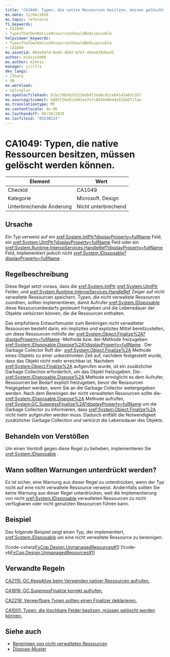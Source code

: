 ```yaml
---
title: 'CA1049: Typen, die native Ressourcen besitzen, müssen gelöscht werden können.'
ms.date: 11/04/2016
ms.topic: reference
f1_keywords:
- CA1049
- TypesThatOwnNativeResourcesShouldBeDisposable
helpviewer_keywords:
- TypesThatOwnNativeResourcesShouldBeDisposable
- CA1049
ms.assetid: 084e587d-0e45-4092-b767-49eed30d6a35
author: mikejo5000
ms.author: mikejo
manager: jillfra
dev_langs:
- CSharp
- VB
ms.workload:
- cplusplus
ms.openlocfilehash: 61bc7db5b2d223edb6f2da6cd2ceb4143a83c3b7
ms.sourcegitcommit: b885f26e015d03eafe7c885040644a52bb071fae
ms.translationtype: MT
ms.contentlocale: de-DE
ms.lasthandoff: 06/30/2020
ms.locfileid: "85530233"
---
```

# <a name="ca1049-types-that-own-native-resources-should-be-disposable"></a>CA1049: Typen, die native Ressourcen besitzen, müssen gelöscht werden können.

|Element|Wert|
|-|-|
|CheckId|CA1049|
|Kategorie|Microsoft. Design|
|Unterbrechende Änderung|Nicht unterbrechend|

## <a name="cause"></a>Ursache

Ein Typ verweist auf ein <xref:System.IntPtr?displayProperty=fullName> Feld, ein <xref:System.UIntPtr?displayProperty=fullName> Feld oder ein <xref:System.Runtime.InteropServices.HandleRef?displayProperty=fullName> Feld, implementiert jedoch nicht <xref:System.IDisposable?displayProperty=fullName> .

## <a name="rule-description"></a>Regelbeschreibung

Diese Regel setzt voraus, dass die <xref:System.IntPtr> <xref:System.UIntPtr> Felder, und <xref:System.Runtime.InteropServices.HandleRef> Zeiger auf nicht verwaltete Ressourcen speichern. Typen, die nicht verwaltete Ressourcen zuordnen, sollten implementieren, damit Aufrufer <xref:System.IDisposable> diese Ressourcenbedarfs gesteuert freigeben und die Lebensdauer der Objekte verkürzen können, die die Ressourcen enthalten.

Das empfohlene Entwurfsmuster zum Bereinigen nicht verwalteter Ressourcen besteht darin, ein implizites und explizites Mittel bereitzustellen, um diese Ressourcen mithilfe der <xref:System.Object.Finalize%2A?displayProperty=fullName> -Methode bzw. der-Methode freizugeben <xref:System.IDisposable.Dispose%2A?displayProperty=fullName> . Der Garbage Collector Ruft die- <xref:System.Object.Finalize%2A> Methode eines-Objekts zu einer unbestimmten Zeit auf, nachdem festgestellt wurde, dass das Objekt nicht mehr erreichbar ist. Nachdem <xref:System.Object.Finalize%2A> aufgerufen wurde, ist ein zusätzlicher Garbage Collection erforderlich, um das Objekt freizugeben. Die- <xref:System.IDisposable.Dispose%2A> Methode ermöglicht es dem Aufrufer, Ressourcen bei Bedarf explizit freizugeben, bevor die Ressourcen freigegeben werden, wenn Sie an die Garbage Collector weitergegeben werden. Nach dem Bereinigen der nicht verwalteten Ressourcen sollte die- <xref:System.IDisposable.Dispose%2A> Methode aufrufen, <xref:System.GC.SuppressFinalize%2A?displayProperty=fullName> um die Garbage Collector zu informieren, dass <xref:System.Object.Finalize%2A> nicht mehr aufgerufen werden muss. Dadurch entfällt die Notwendigkeit zusätzlicher Garbage Collection und verkürzt die Lebensdauer des Objekts.

## <a name="how-to-fix-violations"></a>Behandeln von Verstößen
Um einen Verstoß gegen diese Regel zu beheben, implementieren Sie <xref:System.IDisposable> .

## <a name="when-to-suppress-warnings"></a>Wann sollten Warnungen unterdrückt werden?
Es ist sicher, eine Warnung aus dieser Regel zu unterdrücken, wenn der Typ nicht auf eine nicht verwaltete Ressource verweist. Andernfalls sollten Sie keine Warnung aus dieser Regel unterdrücken, weil die Implementierung von nicht <xref:System.IDisposable> verwalteten Ressourcen zu nicht verfügbaren oder nicht genutzten Ressourcen führen kann.

## <a name="example"></a>Beispiel
Das folgende Beispiel zeigt einen Typ, der implementiert, <xref:System.IDisposable> um eine nicht verwaltete Ressource zu bereinigen.

[!code-csharp[FxCop.Design.UnmanagedResources#1](../code-quality/codesnippet/CSharp/ca1049-types-that-own-native-resources-should-be-disposable_1.cs)]
[!code-vb[FxCop.Design.UnmanagedResources#1](../code-quality/codesnippet/VisualBasic/ca1049-types-that-own-native-resources-should-be-disposable_1.vb)]

## <a name="related-rules"></a>Verwandte Regeln
[CA2115: GC.KeepAlive beim Verwenden nativer Ressourcen aufrufen.](../code-quality/ca2115.md)

[CA1816: GC.SuppressFinalize korrekt aufrufen.](../code-quality/ca1816.md)

[CA2216: Verwerfbare Typen sollten einen Finalizer deklarieren.](../code-quality/ca2216.md)

[CA1001: Typen, die löschbare Felder besitzen, müssen gelöscht werden können.](../code-quality/ca1001.md)

## <a name="see-also"></a>Siehe auch

- [Bereinigen von nicht verwalteten Ressourcen](/dotnet/standard/garbage-collection/unmanaged)
- [Dispose-Muster](/dotnet/standard/design-guidelines/dispose-pattern)
